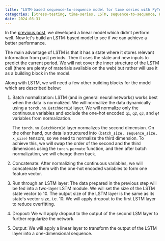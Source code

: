 ```yaml
---
title: "LSTM-based sequence-to-sequence model for time series with PyTorch"
categories: [Stress-testing, time-series, LSTM, sequence-to-sequence, PyTorch]
date: 2024-03-31
---
```


In the <a href="2024-03-21-benchmark-linear-regression-for-stress-testing.md">previous post</a>, we developed a linear model which didn't perform well. Now let's build an LSTM-based model to see if we can achieve a better performance.

The main advantage of LSTM is that it has a state where it stores relevant information from past periods. Then it uses the state and new inputs to predict the current period. We will not cover the inner structure of the LSTM cell (there are plenty of materials available on the web) but rather will use it as a building block in the model.

Along with LSTM, we will need a few other building blocks for the model which are described below:

1. Batch normalization: LSTM (and in general neural networks) works best when the data is normalized. We will normalize the data dynamically using a `torch.nn.BatchNorm1d` layer. We will normalize only the continuous variables and exclude the one-hot encoded `q1`, `q2`, `q3`, and `q4` variables from normalization.

   The `torch.nn.BatchNorm1d` layer normalizes the second dimension. On the other hand, our data is structured into `(batch_size, sequence_size, x_size)` tensors, so we need to normalize the third dimension. To achieve this, we will swap the order of the second and the third dimensions using the `torch.permute` function, and then after batch normalization, we will change them back.

3.  Concatenate: After normalizing the continuous variables, we will concatenate them with the one-hot encoded variables to form one feature vector.

4.  Run through an LSTM layer: The data prepared in the previous step will be fed into a two-layer LSTM module. We will set the size of the LSTM state vector to 10. The output size of the LSTM layer is the same as its state's vector size, i.e. 10. We will apply dropout to the first LSTM layer to reduce overfitting.

5.  Dropout: We will apply dropout to the output of the second LSM layer to further regularize the network.

6.  Output: We will apply a linear layer to transform the output of the LSTM layer into a one-dimensional sequence.
